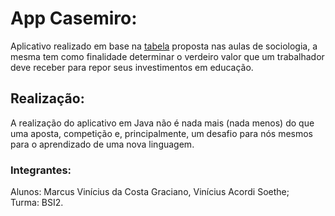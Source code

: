 # App Casemiro:
Aplicativo realizado em base na [tabela](https://docs.google.com/spreadsheets/d/128XqUlpOMXvbzhzPbwi94WTTtULjRc_dXjyfwUj4-DE/edit?usp=sharing) proposta nas aulas de sociologia, a mesma tem como finalidade determinar o verdeiro valor que um trabalhador deve receber para repor seus investimentos em educação. 

## Realização:
A realização do aplicativo em Java não é nada mais (nada menos) do que uma aposta, competição e, principalmente, um desafio para nós mesmos para o aprendizado de uma nova linguagem.


### Integrantes:
Alunos: Marcus Vinícius da Costa Graciano, Vinícius Acordi Soethe;
<br>Turma: BSI2.
